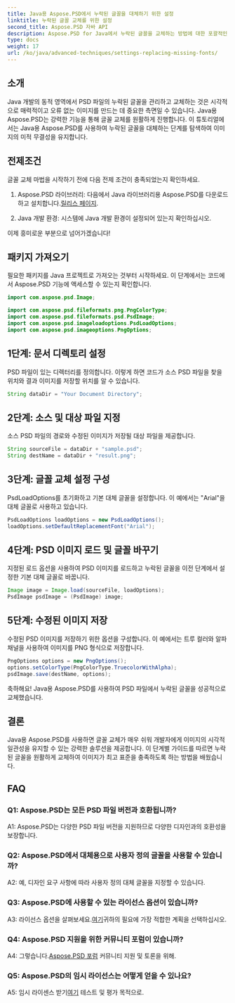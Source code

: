 ```yaml
---
title: Java용 Aspose.PSD에서 누락된 글꼴을 대체하기 위한 설정
linktitle: 누락된 글꼴 교체를 위한 설정
second_title: Aspose.PSD 자바 API
description: Aspose.PSD for Java에서 누락된 글꼴을 교체하는 방법에 대한 포괄적인 가이드를 살펴보세요. 원활한 글꼴 관리로 이미지 디자인을 향상시키세요.
type: docs
weight: 17
url: /ko/java/advanced-techniques/settings-replacing-missing-fonts/
---
```

## 소개

Java 개발의 동적 영역에서 PSD 파일의 누락된 글꼴을 관리하고 교체하는 것은 시각적으로 매력적이고 오류 없는 이미지를 만드는 데 중요한 측면일 수 있습니다. Java용 Aspose.PSD는 강력한 기능을 통해 글꼴 교체를 원활하게 진행합니다. 이 튜토리얼에서는 Java용 Aspose.PSD를 사용하여 누락된 글꼴을 대체하는 단계를 탐색하여 이미지의 미적 무결성을 유지합니다.

## 전제조건

글꼴 교체 마법을 시작하기 전에 다음 전제 조건이 충족되었는지 확인하세요.

1.  Aspose.PSD 라이브러리: 다음에서 Java 라이브러리용 Aspose.PSD를 다운로드하고 설치합니다.[릴리스 페이지](https://releases.aspose.com/psd/java/).

2. Java 개발 환경: 시스템에 Java 개발 환경이 설정되어 있는지 확인하십시오.

이제 흥미로운 부분으로 넘어가겠습니다!

## 패키지 가져오기

필요한 패키지를 Java 프로젝트로 가져오는 것부터 시작하세요. 이 단계에서는 코드에서 Aspose.PSD 기능에 액세스할 수 있는지 확인합니다.

```java
import com.aspose.psd.Image;

import com.aspose.psd.fileformats.png.PngColorType;
import com.aspose.psd.fileformats.psd.PsdImage;
import com.aspose.psd.imageloadoptions.PsdLoadOptions;
import com.aspose.psd.imageoptions.PngOptions;
```

## 1단계: 문서 디렉토리 설정

PSD 파일이 있는 디렉터리를 정의합니다. 이렇게 하면 코드가 소스 PSD 파일을 찾을 위치와 결과 이미지를 저장할 위치를 알 수 있습니다.

```java
String dataDir = "Your Document Directory";
```

## 2단계: 소스 및 대상 파일 지정

소스 PSD 파일의 경로와 수정된 이미지가 저장될 대상 파일을 제공합니다.

```java
String sourceFile = dataDir + "sample.psd";
String destName = dataDir + "result.png";
```

## 3단계: 글꼴 교체 설정 구성

PsdLoadOptions를 초기화하고 기본 대체 글꼴을 설정합니다. 이 예에서는 "Arial"을 대체 글꼴로 사용하고 있습니다.

```java
PsdLoadOptions loadOptions = new PsdLoadOptions();
loadOptions.setDefaultReplacementFont("Arial");
```

## 4단계: PSD 이미지 로드 및 글꼴 바꾸기

지정된 로드 옵션을 사용하여 PSD 이미지를 로드하고 누락된 글꼴을 이전 단계에서 설정한 기본 대체 글꼴로 바꿉니다.

```java
Image image = Image.load(sourceFile, loadOptions);
PsdImage psdImage = (PsdImage) image;
```

## 5단계: 수정된 이미지 저장

수정된 PSD 이미지를 저장하기 위한 옵션을 구성합니다. 이 예에서는 트루 컬러와 알파 채널을 사용하여 이미지를 PNG 형식으로 저장합니다.

```java
PngOptions options = new PngOptions();
options.setColorType(PngColorType.TruecolorWithAlpha);
psdImage.save(destName, options);
```

축하해요! Java용 Aspose.PSD를 사용하여 PSD 파일에서 누락된 글꼴을 성공적으로 교체했습니다.

## 결론

Java용 Aspose.PSD를 사용하면 글꼴 교체가 매우 쉬워 개발자에게 이미지의 시각적 일관성을 유지할 수 있는 강력한 솔루션을 제공합니다. 이 단계별 가이드를 따르면 누락된 글꼴을 원활하게 교체하여 이미지가 최고 표준을 충족하도록 하는 방법을 배웠습니다.

## FAQ

### Q1: Aspose.PSD는 모든 PSD 파일 버전과 호환됩니까?

A1: Aspose.PSD는 다양한 PSD 파일 버전을 지원하므로 다양한 디자인과의 호환성을 보장합니다.

### Q2: Aspose.PSD에서 대체용으로 사용자 정의 글꼴을 사용할 수 있습니까?

A2: 예, 디자인 요구 사항에 따라 사용자 정의 대체 글꼴을 지정할 수 있습니다.

### Q3: Aspose.PSD에 사용할 수 있는 라이선스 옵션이 있습니까?

 A3: 라이선스 옵션을 살펴보세요.[여기](https://purchase.aspose.com/buy)귀하의 필요에 가장 적합한 계획을 선택하십시오.

### Q4: Aspose.PSD 지원을 위한 커뮤니티 포럼이 있습니까?

 A4: 그렇습니다.[Aspose.PSD 포럼](https://forum.aspose.com/c/psd/34) 커뮤니티 지원 및 토론을 위해.

### Q5: Aspose.PSD의 임시 라이선스는 어떻게 얻을 수 있나요?

 A5: 임시 라이센스 받기[여기](https://purchase.aspose.com/temporary-license/) 테스트 및 평가 목적으로.